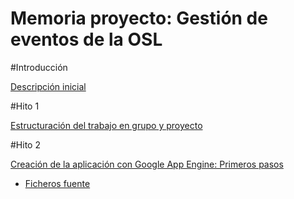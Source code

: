 # Memoria proyecto: Gestión de eventos de la OSL

#Introducción

[Descripción inicial](https://github.com/miguelfabre/Proyecto/blob/master/README.md)

#Hito 1

[Estructuración del trabajo en grupo y proyecto](https://github.com/miguelfabre/Proyecto/tree/master/Hito1/documentacion.md)

#Hito 2

[Creación de la aplicación con Google App Engine: Primeros pasos](https://github.com/miguelfabre/Proyecto/blob/master/Hito%202/documentacion-helloworld.md)
 
* [Ficheros fuente](https://github.com/miguelfabre/Proyecto/tree/master/Hito%202/fuentes)

